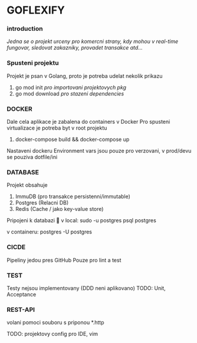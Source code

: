 # GOFLEXIFY

### introduction

_Jedna se o projekt urceny pro komercni strany, kdy mohou v real-time fungovar, sledovat zakazniky, provadet transakce atd..._

### Spusteni projektu

Projekt je psan v Golang, proto je potreba udelat nekolik prikazu

1. go mod init <nazev-projektu> _pro importovani projektovych pkg_
2. go mod download _pro stazeni dependencies_

### DOCKER

Dale cela aplikace je zabalena do containers v Docker
Pro spusteni virtualizace je potreba byt v root projektu

1. docker-compose build && docker-compose up

Nastaveni dockeru
Environment vars jsou pouze pro verzovani, v prod/devu se pouziva dotfile/ini

### DATABASE

Projekt obsahuje

1. ImmuDB (pro transakce persistenni/immutable)
2. Postgres (Relacni DB)
3. Redis (Cache / jako key-value store)

Pripojeni k databazi 💯
v local:
sudo -u postgres psql postgres

v containeru:
postgres -U postgres

### CICDE

Pipeliny jedou pres GitHub
Pouze pro lint a test

### TEST

Testy nejsou implementovany (DDD neni aplikovano)
TODO: Unit, Acceptance

### REST-API

volani pomoci souboru s priponou \*.http

TODO:
projektovy config pro IDE, vim
